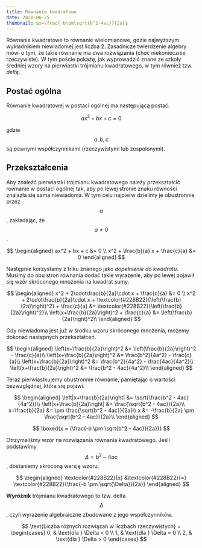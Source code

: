 ```yaml
---
title: Równanie kwadratowe
date: 2020-06-25
thumbnail: $x=\frac{-b\pm\sqrt{b^2-4ac}}{2a}$
---
```


Równanie kwadratowe to równanie wielomianowe, gdzie najwyższym wykładnikiem niewiadomej jest liczba 2. Zasadnicze twierdzenie algebry mówi o tym, że takie równanie ma dwa rozwiązania (choć niekoniecznie rzeczywiste). W tym poście pokażę, jak wyprowadzić znane ze szkoły średniej wzory na pierwiastki trójmianu kwadratowego, w tym również tzw. _deltę_.

## Postać ogólna

Równanie kwadratowej w postaci ogólnej ma następującą postać:

$$
ax^2 + bx + c = 0
$$

gdzie $$a, b, c$$ są pewnymi współczynnikami (rzeczywistymi lub zespolonymi).

## Przekształcenia

Aby znaleźć pierwiastki trójmianu kwadratowego należy przekształcić równanie w postaci ogólnej tak, aby po lewej stronie znaku równości znalazła się sama niewiadoma. W tym celu najpierw dzielimy je obustronnie przez $$a$$, zakładając, że $$a \neq 0$$.

$$
\begin{aligned}
ax^2 + bx + c &= 0 \\
x^2 + \frac{b}{a} x + \frac{c}{a} &= 0
\end{aligned}
$$

Następnie korzystamy z triku znanego jako _dopełnienie do kwadratu_. Musimy do obu stron równania dodać takie wyrażenie, aby po lewej pojawił się wzór skróconego mnożenia na kwadrat sumy.

$$
\begin{aligned}
x^2 + 2\cdot\frac{b}{2a}\cdot x + \frac{c}{a} &= 0 \\
x^2 + 2\cdot\frac{b}{2a}\cdot x + \textcolor{#228B22}{\left(\frac{b}{2a}\right)^2} + \frac{c}{a} &= \textcolor{#228B22}{\left(\frac{b}{2a}\right)^2}\\
\left(x+\frac{b}{2a}\right)^2 + \frac{c}{a} &= \left(\frac{b}{2a}\right)^2\\
\end{aligned}
$$

Gdy niewiadoma jest już w środku wzoru skróconego mnożenia, możemy dokonać następnych przekształceń.

$$
\begin{aligned}
\left(x+\frac{b}{2a}\right)^2 &= \left(\frac{b}{2a}\right)^2 - \frac{c}{a}\\
\left(x+\frac{b}{2a}\right)^2 &= \frac{b^2}{4a^2} - \frac{c}{a}\\
\left(x+\frac{b}{2a}\right)^2 &= \frac{b^2}{4a^2} - \frac{4ac}{4a^2}\\
\left(x+\frac{b}{2a}\right)^2 &= \frac{b^2 - 4ac}{4a^2}\\
\end{aligned}
$$

Teraz pierwiastkujemy obustronnie równanie, pamiętając o wartości bezwzględnej, która się pojawi.

$$
\begin{aligned}
\left|x+\frac{b}{2a}\right| &= \sqrt{\frac{b^2 - 4ac}{4a^2}}\\
\left|x+\frac{b}{2a}\right| &= \frac{\sqrt{b^2 - 4ac}}{2a}\\
x+\frac{b}{2a} &= \pm \frac{\sqrt{b^2 - 4ac}}{2a}\\
x &= -\frac{b}{2a} \pm \frac{\sqrt{b^2 - 4ac}}{2a}\\
\end{aligned}
$$

$$
\boxed{x = {\frac{-b \pm \sqrt{b^2 - 4ac}}{2a}}}
$$

Otrzymaliśmy wzór na rozwiązania równania kwadratowego. Jeśli podstawimy $$\Delta = b^2-4ac$$, dostaniemy skróconą wersję wzoru.

$$
\begin{aligned}
\textcolor{#228B22}{x} &\textcolor{#228B22}{=} \textcolor{#228B22}{\frac{-b \pm \sqrt{\Delta}}{2a}}
\end{aligned}
$$

**Wyróżnik** trójmianu kwadratowego to tzw. delta $$\Delta$$, czyli wyrażenie algebraiczne zbudowane z jego współczynników.

$$
\text{Liczba różnych rozwiązań w liczbach rzeczywistych} =
  \begin{cases}
    0, & \text{dla } \Delta < 0 \\
    1, & \text{dla } \Delta = 0 \\
    2, & \text{dla } \Delta > 0
  \end{cases}
$$
